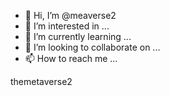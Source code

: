 - 👋 Hi, I’m @meaverse2
- 👀 I’m interested in ...
- 🌱 I’m currently learning ...
- 💞️ I’m looking to collaborate on ...
- 📫 How to reach me ...

<!---
meaverse2/meaverse2 is a ✨ special ✨ repository because its `README.md` (this file) appears on your GitHub profile.
You can click the Preview link to take a look at your changes.
--->themetaverse2
